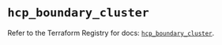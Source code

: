# `hcp_boundary_cluster`

Refer to the Terraform Registry for docs: [`hcp_boundary_cluster`](https://registry.terraform.io/providers/hashicorp/hcp/0.89.0/docs/resources/boundary_cluster).
